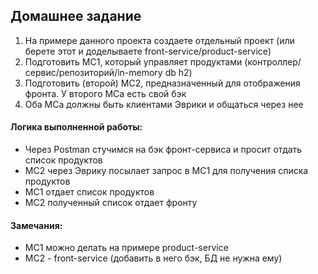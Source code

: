 ## Домашнее задание
1. На примере данного проекта создаете отдельный проект (или берете этот и доделываете front-service/product-service)
2. Подготовить МС1, который управляет продуктами (контроллер/сервис/репозиторий/in-memory db h2)
3. Подготовить (второй) МС2, предназначенный для отображения фронта. У второго МСа есть свой бэк
4. Оба МСа должны быть клиентами Эврики и общаться через нее

#### Логика выполненной работы:
- Через Postman стучимся на бэк фронт-сервиса и просит отдать список продуктов
- МС2 через Эврику посылает запрос в МС1 для получения списка продуктов
- МС1 отдает список продуктов
- МС2 полученный список отдает фронту

#### Замечания:
- МС1 можно делать на примере product-service
- МС2 - front-service (добавить в него бэк, БД не нужна ему)